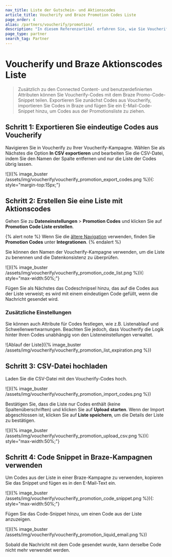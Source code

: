 ```yaml
---
nav_title: Liste der Gutschein- und Aktionscodes
article_title: Voucherify und Braze Promotion Codes Liste
page_order: 4
alias: /partners/voucherify/promotion/
description: "In diesem Referenzartikel erfahren Sie, wie Sie Voucherify-Codes mit dem Braze Promo-Code-Snippet teilen können."
page_type: partner
search_tag: Partner
---
```


# Voucherify und Braze Aktionscodes Liste

> Zusätzlich zu den Connected Content- und benutzerdefinierten Attributen können Sie Voucherify-Codes mit dem Braze Promo-Code-Snippet teilen. Exportieren Sie zunächst Codes aus Voucherify, importieren Sie Codes in Braze und fügen Sie ein E-Mail-Code-Snippet hinzu, um Codes aus der Promotionsliste zu ziehen. 

## Schritt 1: Exportieren Sie eindeutige Codes aus Voucherify

Navigieren Sie in Voucherify zu Ihrer Voucherify-Kampagne. Wählen Sie als Nächstes die Option **In CSV exportieren** und bearbeiten Sie die CSV-Datei, indem Sie den Namen der Spalte entfernen und nur die Liste der Codes übrig lassen.

![]({% image_buster /assets/img/voucherify/voucherify_promotion_export_codes.png %}){: style="margin-top:15px;"}

## Schritt 2: Erstellen Sie eine Liste mit Aktionscodes

Gehen Sie zu **Dateneinstellungen** > **Promotion Codes** und klicken Sie auf **Promotion Code Liste erstellen**.

{% alert note %}
Wenn Sie die [ältere Navigation]({{site.baseurl}}/navigation) verwenden, finden Sie **Promotion Codes** unter **Integrationen**.
{% endalert %}

Sie können den Namen der Voucherify-Kampagne verwenden, um die Liste zu benennen und die Datenkonsistenz zu überprüfen.

![]({% image_buster /assets/img/voucherify/voucherify_promotion_code_list.png %}){: style="max-width:50%;"}

Fügen Sie als Nächstes das Codeschnipsel hinzu, das auf die Codes aus der Liste verweist; es wird mit einem eindeutigen Code gefüllt, wenn die Nachricht gesendet wird.

### Zusätzliche Einstellungen

Sie können auch Attribute für Codes festlegen, wie z.B. Listenablauf und Schwellenwertwarnungen. Beachten Sie jedoch, dass Voucherify die Logik hinter Ihren Codes unabhängig von den Listeneinstellungen verwaltet.

![Ablauf der Liste]({% image_buster /assets/img/voucherify/voucherify_promotion_list_expiration.png %})

## Schritt 3: CSV-Datei hochladen

Laden Sie die CSV-Datei mit den Voucherify-Codes hoch.

![]({% image_buster /assets/img/voucherify/voucherify_promotion_import_codes.png %})

Bestätigen Sie, dass die Liste nur Codes enthält (keine Spaltenüberschriften) und klicken Sie auf **Upload starten**. Wenn der Import abgeschlossen ist, klicken Sie auf **Liste speichern**, um die Details der Liste zu bestätigen.

![]({% image_buster /assets/img/voucherify/voucherify_promotion_upload_csv.png %}){: style="max-width:50%;"}

## Schritt 4: Code Snippet in Braze-Kampagnen verwenden

Um Codes aus der Liste in einer Braze-Kampagne zu verwenden, kopieren Sie das Snippet und fügen es in den E-Mail-Text ein.

![]({% image_buster /assets/img/voucherify/voucherify_promotion_code_snippet.png %}){: style="max-width:50%;"}

Fügen Sie das Code-Snippet hinzu, um einen Code aus der Liste anzuzeigen.

![]({% image_buster /assets/img/voucherify/voucherify_promotion_liquid_email.png %})

Sobald die Nachricht mit dem Code gesendet wurde, kann derselbe Code nicht mehr verwendet werden.
